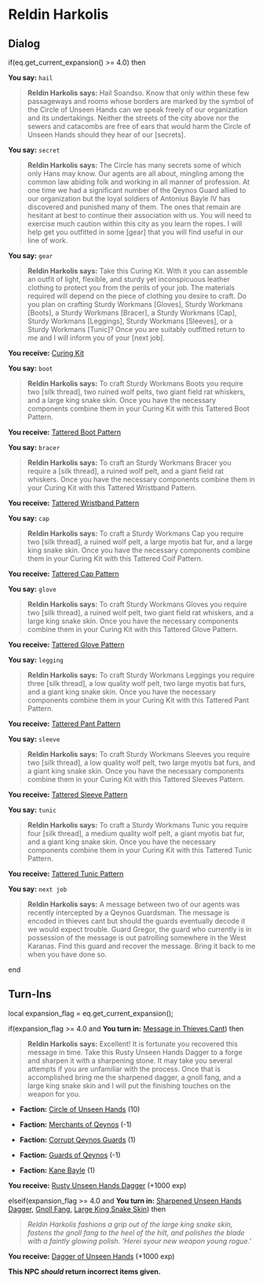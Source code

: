 # Reldin Harkolis
## Dialog

if(eq.get_current_expansion() >= 4.0) then


**You say:** `hail`




>**Reldin Harkolis says:** Hail Soandso. Know that only within these few passageways and rooms whose borders are marked by the symbol of the Circle of Unseen Hands can we speak freely of our organization and its undertakings. Neither the streets of the city above nor the sewers and catacombs are free of ears that would harm the Circle of Unseen Hands should they hear of our [secrets].


**You say:** `secret`




>**Reldin Harkolis says:** The Circle has many secrets some of which only Hans may know. Our agents are all about, mingling among the common law abiding folk and working in all manner of profession. At one time we had a significant number of the Qeynos Guard allied to our organization but the loyal soldiers of Antonius Bayle IV has discovered and punished many of them. The ones that remain are hesitant at best to continue their association with us. You will need to exercise much caution within this city as you learn the ropes. I will help get you outfitted in some [gear] that you will find useful in our line of work.


**You say:** `gear`




>**Reldin Harkolis says:** Take this Curing Kit. With it you can assemble an outfit of light, flexible, and sturdy yet inconspicuous leather clothing to protect you from the perils of your job. The materials required will depend on the piece of clothing you desire to craft. Do you plan on crafting Sturdy Workmans [Gloves], Sturdy Workmans [Boots], a Sturdy Workmans [Bracer], a Sturdy Workmans [Cap], Sturdy Workmans [Leggings], Sturdy Workmans [Sleeves], or a Sturdy Workmans [Tunic]? Once you are suitably outfitted return to me and I will inform you of your [next job].



**You receive:**  [Curing Kit](/item/17125)


**You say:** `boot`




>**Reldin Harkolis says:** To craft Sturdy Workmans Boots you require two [silk thread], two ruined wolf pelts, two giant field rat whiskers, and a large king snake skin. Once you have the necessary components combine them in your Curing Kit with this Tattered Boot Pattern.



**You receive:**  [Tattered Boot Pattern](/item/19561)
  


**You say:** `bracer`




>**Reldin Harkolis says:** To craft an Sturdy Workmans Bracer you require a [silk thread], a ruined wolf pelt, and a giant field rat whiskers. Once you have the necessary components combine them in your Curing Kit with this Tattered Wristband Pattern.



**You receive:**  [Tattered Wristband Pattern](/item/19558)


**You say:** `cap`




>**Reldin Harkolis says:** To craft a Sturdy Workmans Cap you require two [silk thread], a ruined wolf pelt, a large myotis bat fur, and a large king snake skin. Once you have the necessary components combine them in your Curing Kit with this Tattered Coif Pattern.



**You receive:**  [Tattered Cap Pattern](/item/19555)


**You say:** `glove`




>**Reldin Harkolis says:** To craft Sturdy Workmans Gloves you require two [silk thread], a ruined wolf pelt, two giant field rat whiskers, and a large king snake skin. Once you have the necessary components combine them in your Curing Kit with this Tattered Glove Pattern.



**You receive:**  [Tattered Glove Pattern](/item/19559)


**You say:** `legging`




>**Reldin Harkolis says:** To craft Sturdy Workmans Leggings you require three [silk thread], a low quality wolf pelt, two large myotis bat furs, and a giant king snake skin. Once you have the necessary components combine them in your Curing Kit with this Tattered Pant Pattern.



**You receive:**  [Tattered Pant Pattern](/item/19560)


**You say:** `sleeve`




>**Reldin Harkolis says:** To craft Sturdy Workmans Sleeves you require two [silk thread], a low quality wolf pelt, two large myotis bat furs, and a giant king snake skin. Once you have the necessary components combine them in your Curing Kit with this Tattered Sleeves Pattern.



**You receive:**  [Tattered Sleeve Pattern](/item/19557)


**You say:** `tunic`




>**Reldin Harkolis says:** To craft a Sturdy Workmans Tunic you require four [silk thread], a medium quality wolf pelt, a giant myotis bat fur, and a giant king snake skin. Once you have the necessary components combine them in your Curing Kit with this Tattered Tunic Pattern.



**You receive:**  [Tattered Tunic Pattern](/item/19556)


**You say:** `next job`




>**Reldin Harkolis says:** A message between two of our agents was recently intercepted by a Qeynos Guardsman. The message is encoded in thieves cant but should the guards eventually decode it we would expect trouble. Guard Gregor, the guard who currently is in possession of the message is out patrolling somewhere in the West Karanas. Find this guard and recover the message. Bring it back to me when you have done so.

end

## Turn-Ins



local expansion_flag = eq.get_current_expansion();

if(expansion_flag >= 4.0 and  **You turn in:** [Message in Thieves Cant](/item/19942)) then


>**Reldin Harkolis says:** Excellent! It is fortunate you recovered this message in time. Take this Rusty Unseen Hands Dagger to a forge and sharpen it with a sharpening stone. It may take you several attempts if you are unfamiliar with the process. Once that is accomplished bring me the sharpened dagger, a gnoll fang, and a large king snake skin and I will put the finishing touches on the weapon for you.





* __Faction:__ [Circle of Unseen Hands](/faction/223) (10)




* __Faction:__ [Merchants of Qeynos](/faction/291) (-1)



* __Faction:__ [Corrupt Qeynos Guards](/faction/230) (1)




* __Faction:__ [Guards of Qeynos](/faction/262) (-1)



* __Faction:__ [Kane Bayle](/faction/273) (1)




 **You receive:**  [Rusty Unseen Hands Dagger](/item/19943) (+1000 exp)

elseif(expansion_flag >= 4.0 and  **You turn in:** [Sharpened Unseen Hands Dagger](/item/19944), [Gnoll Fang](/item/13915), [Large King Snake Skin](/item/19945)) then


>*Reldin Harkolis fashions a grip out of the large king snake skin, fastens the gnoll fang to the heel of the hilt, and polishes the blade with a faintly glowing polish. 'Herei syour new weapon young rogue.'*





 **You receive:**  [Dagger of Unseen Hands](/item/20266) (+1000 exp)

**This NPC *should* return incorrect items given.**
